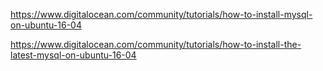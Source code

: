 https://www.digitalocean.com/community/tutorials/how-to-install-mysql-on-ubuntu-16-04

https://www.digitalocean.com/community/tutorials/how-to-install-the-latest-mysql-on-ubuntu-16-04